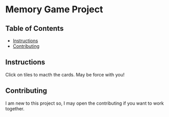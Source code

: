 # Memory Game Project

## Table of Contents

* [Instructions](#instructions)
* [Contributing](#contributing)

## Instructions

Click on tiles to macth the cards. May be force with you!

## Contributing

I am new to this project so, I may open the contributing if you want to work together.
